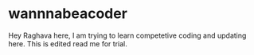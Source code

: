 # wannnabeacoder
Hey Raghava here, I am trying to learn competetive coding and updating here.
This is edited read me for trial.
